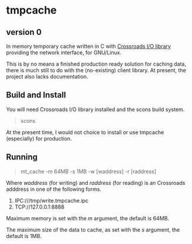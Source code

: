 tmpcache
========
version 0
---------

In memory temporary cache written in C with 
[Crossroads I/O library](http://www.crossroads.io) providing the network
interface, for GNU/Linux.

This is by no means a finished production ready solution for caching data,
there is much still to do with the (no-existing) client library. At present,
the project also lacks documentation. 

Build and Install
------------------

You will need Crossroads I/O library installed and the scons build system. 

> scons

At the present time, I would not choice to install or use tmpcache
(especially) for production. 

Running
----------------

> mt_cache -m 64MB -s 1MB -w [waddress] -r [raddress]

Where _waddress_ (for writing) and _raddress_ (for reading) is 
an Crossroads adddress in one of the following forms.

1. IPC:///tmp/write.tmpcache.ipc
2. TCP://127.0.0.1:8888 

Maximum memory is set with the *m* argument, the default is 64MB. 

The maximum size of the data to cache, as set with the *s* argument, the
default is 1MB. 
 
